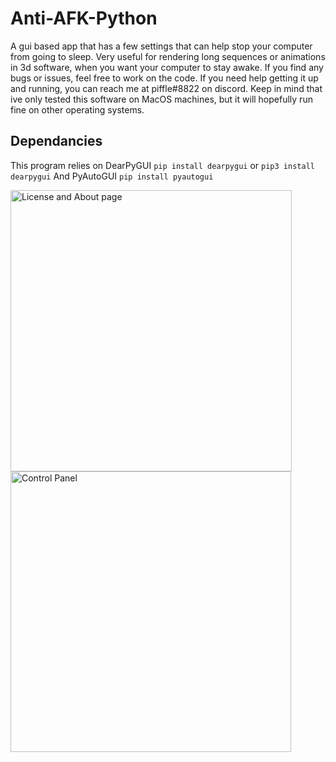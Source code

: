 # Anti-AFK-Python
A gui based app that has a few settings that can help stop your computer from going to sleep. Very useful for rendering long sequences or animations in 3d software, when you want your computer to stay awake. If you find any bugs or issues, feel free to work on the code. If you need help getting it up and running, you can reach me at piffle#8822 on discord. Keep in mind that ive only tested this software on MacOS machines, but it will hopefully run fine on other operating systems.


## Dependancies
This program relies on DearPyGUI `pip install dearpygui` or `pip3 install dearpygui`
And PyAutoGUI `pip install pyautogui`



<img width="450" alt="License and About page" src="https://user-images.githubusercontent.com/43052612/119201709-4ac68a00-ba44-11eb-9882-2323af44672d.png">
<img width="449" alt="Control Panel" src="https://user-images.githubusercontent.com/43052612/119201714-4dc17a80-ba44-11eb-8380-33307ae3bfd5.png">

